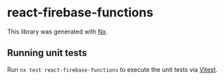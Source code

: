 # react-firebase-functions

This library was generated with [Nx](https://nx.dev).

## Running unit tests

Run `nx test react-firebase-functions` to execute the unit tests via [Vitest](https://vitest.dev/).
